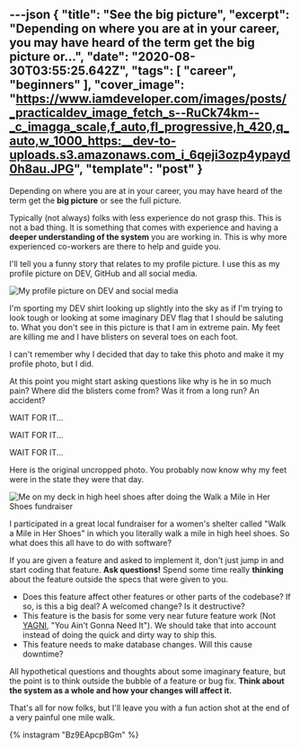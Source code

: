 ---json
{
  "title": "See the big picture",
  "excerpt": "Depending on where you are at in your career, you may have heard of the term get the big picture or...",
  "date": "2020-08-30T03:55:25.642Z",
  "tags": [
    "career",
    "beginners"
  ],
  "cover_image": "https://www.iamdeveloper.com/images/posts/_practicaldev_image_fetch_s--RuCk74km--_c_imagga_scale,f_auto,fl_progressive,h_420,q_auto,w_1000_https:__dev-to-uploads.s3.amazonaws.com_i_6qeji3ozp4ypayd0h8au.JPG",
  "template": "post"
}
---

Depending on where you are at in your career, you may have heard of the term get the **big picture** or see the full picture.

Typically (not always) folks with less experience do not grasp this. This is not a bad thing. It is something that comes with experience and having a **deeper understanding of the system** you are working in. This is why more experienced co-workers are there to help and guide you.

I'll tell you a funny story that relates to my profile picture. I use this as my profile picture on DEV, GitHub and all social media.

![My profile picture on DEV and social media](https://www.iamdeveloper.com/images/posts/_i_bfqdjky9qbahxaxseb29.jpeg)

I'm sporting my DEV shirt looking up slightly into the sky as if I'm trying to look tough or looking at some imaginary DEV flag that I should be saluting to. What you don't see in this picture is that I am in extreme pain. My feet are killing me and I have blisters on several toes on each foot.

I can't remember why I decided that day to take this photo and make it my profile photo, but I did.

At this point you might start asking questions like why is he in so much pain? Where did the blisters come from? Was it from a long run? An accident?

WAIT FOR IT...

WAIT FOR IT...

WAIT FOR IT...

Here is the original uncropped photo. You probably now know why my feet were in the state they were that day.

![Me on my deck in high heel shoes after doing the Walk a Mile in Her Shoes fundraiser](https://www.iamdeveloper.com/images/posts/_i_213g7cp65ube3nkam9gn.JPG)

I participated in a great local fundraiser for a women's shelter called "Walk a Mile in Her Shoes" in which you literally walk a mile in high heel shoes. So what does this all have to do with software?

If you are given a feature and asked to implement it, don't just jump in and start coding that feature. **Ask questions!** Spend some time really **thinking** about the feature outside the specs that were given to you.

- Does this feature affect other features or other parts of the codebase? If so, is this a big deal? A welcomed change? Is it destructive?
- This feature is the basis for some very near future feature work (Not [YAGNI](https://www.martinfowler.com/bliki/Yagni.html), "You Ain't Gonna Need It"). We should take that into account instead of doing the quick and dirty way to ship this.
- This feature needs to make database changes. Will this cause downtime?

All hypothetical questions and thoughts about some imaginary feature, but the point is to think outside the bubble of a feature or bug fix. **Think about the system as a whole and how your changes will affect it.**

That's all for now folks, but I'll leave you with a fun action shot at the end of a very painful one mile walk.

{% instagram "Bz9EApcpBGm" %}
